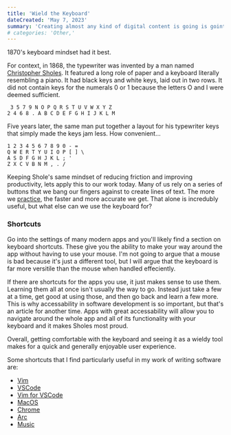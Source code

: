 ```yaml
---
title: 'Wield the Keyboard'
dateCreated: 'May 7, 2023'
summary: 'Creating almost any kind of digital content is going is goint to require the keyboard. Mastering one is an invaluable skill that saves the most valuable currency...time.'
# categories: 'Other,'
---
```


1870's keyboard mindset had it best.

<!-- ![Christopher Sholes](/articles/wield-the-keyboard/Christopher-Sholes.webp 'Christopher Sholes') -->

For context, in 1868, the typewriter was invented by a man named [Christopher Sholes](https://en.wikipedia.org/wiki/Christopher_Latham_Sholes). It featured a long role of paper and a keyboard literally resembling a piano. It had black keys and white keys, laid out in two rows. It did not contain keys for the numerals 0 or 1 because the letters O and I were deemed sufficient.

```
 3 5 7 9 N O P Q R S T U V W X Y Z
2 4 6 8 . A B C D E F G H I J K L M

```

Five years later, the same man put together a layout for his typewriter keys that simply made the keys jam less. How convenient...

```
1 2 3 4 5 6 7 8 9 0 - =
Q W E R T Y U I O P [ ] \
A S D F G H J K L ; '
Z X C V B N M , . /

```

Keeping Shole's same mindset of reducing friction and improving productivity, lets apply this to our work today. Many of us rely on a series of buttons that we bang our fingers against to create lines of text. The more we [practice](https://monkeytype.com/), the faster and more accurate we get. That alone is incredubly useful, but what else can we use the keyboard for?

### Shortcuts

Go into the settings of many modern apps and you'll likely find a section on keyboard shortcuts. These give you the ability to make your way around the app without having to use your mouse. I'm not going to argue that a mouse is bad because it's just a different tool, but I will argue that the keyboard is far more versitile than the mouse when handled effeciently.

If there are shortcuts for the apps you use, it just makes sense to use them. Learning them all at once isn't usually the way to go. Instead just take a few at a time, get good at using those, and then go back and learn a few more. This is why accessability in software development is so important, but that's an article for another time. Apps with great accessability will allow you to navigate around the whole app and all of its functionality with your keyboard and it makes Sholes most proud.

Overall, getting comfortable with the keyboard and seeing it as a wieldy tool makes for a quick and generally enjoyable user experience.

Some shortcuts that I find particularly useful in my work of writing software are:

- [Vim](https://gist.github.com/tuxfight3r/0dca25825d9f2608714b)
- [VSCode](https://code.visualstudio.com/docs/getstarted/keybindings)
- [Vim for VSCode](https://marketplace.visualstudio.com/items?itemName=vscodevim.vim)
- [MacOS](https://support.apple.com/en-us/HT201236)
- [Chrome](https://support.google.com/chrome/answer/157179?hl=en&co=GENIE.Platform%3DDesktop#zippy=)
- [Arc](https://www.hongkiat.com/blog/arc-browser-keyboard-shortcuts/)
- [Music](https://support.apple.com/guide/music/keyboard-shortcuts-mus1019/mac)
